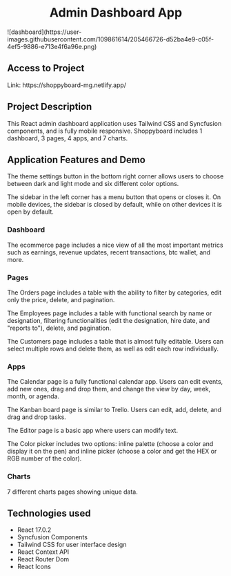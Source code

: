 <h1 align="center">Admin Dashboard App</h1>
![dashboard](https://user-images.githubusercontent.com/109861614/205466726-d52ba4e9-c05f-4ef5-9886-e713e4f6a96e.png)
<h2>Access to Project</h2> 
<p>Link: https://shoppyboard-mg.netlify.app/ </p>
<h2>Project Description</h2>
  <p>This React admin dashboard application uses Tailwind CSS and Syncfusion components, and is fully mobile responsive. Shoppyboard includes 1 dashboard, 3 pages, 4 apps, and 7 charts.</p>
<h2>Application Features and Demo</h2>
  <p>The theme settings button in the bottom right corner allows users to choose between dark and light mode and six different color options.</p>
  <p>The sidebar in the left corner has a menu button that opens or closes it. On mobile devices, the sidebar is closed by default, while on other devices it is open by default.</p>
  <h3>Dashboard</h3>
  <p>The ecommerce page includes a nice view of all the most important metrics such as earnings, revenue updates, recent transactions, btc wallet, and more.</p>
  <h3>Pages</h3>
  <p>The Orders page includes a table with the ability to filter by categories, edit only the price, delete, and pagination.</p>
  <p>The Employees page includes a table with functional search by name or designation, filtering functionalities (edit the designation, hire date, and "reports to"), delete, and pagination.</p>
  <p>The Customers page includes a table that is almost fully editable. Users can select multiple rows and delete them, as well as edit each row individually.</p>
  <h3>Apps</h3>
  <p>The Calendar page is a fully functional calendar app. Users can edit events, add new ones, drag and drop them, and change the view by day, week, month, or agenda.</p>
  <p>The Kanban board page is similar to Trello. Users can edit, add, delete, and drag and drop tasks.</p>
  <p>The Editor page is a basic app where users can modify text.</p>
  <p>The Color picker includes two options: inline palette (choose a color and display it on the pen) and inline picker (choose a color and get the HEX or RGB number of the color).</p>
  <h3>Charts</h3>
  <p>7 different charts pages showing unique data.</p>
<h2>Technologies used</h2>
  <ul>
    <li>React 17.0.2</li>
    <li>Syncfusion Components</li>
    <li>Tailwind CSS for user interface design</li>
    <li>React Context API</li>
    <li>React Router Dom</li>
    <li>React Icons</li>
  </ul>
